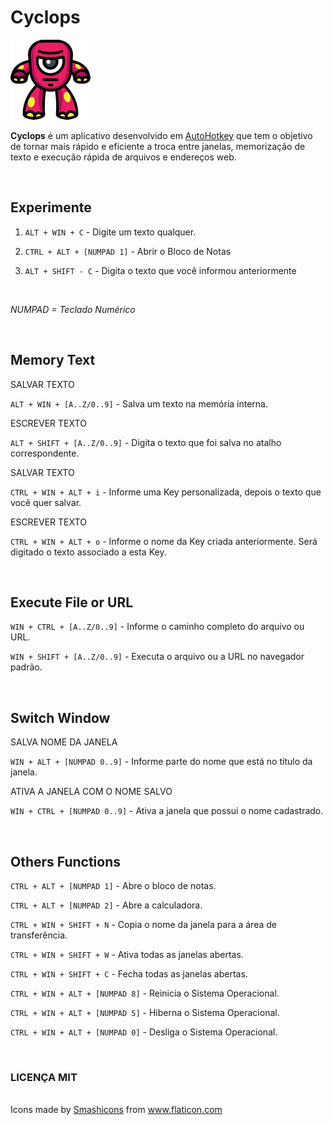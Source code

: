 # Cyclops

![Cyclops](./img/cyclops_128x128.png)

**Cyclops** é um aplicativo desenvolvido em [AutoHotkey](https://www.autohotkey.com) que tem o objetivo de tornar mais rápido e eficiente a troca entre janelas, memorização de texto e execução rápida de arquivos e endereços web.

<br>

## Experimente

1. `ALT + WIN + C` - Digite um texto qualquer.

2. `CTRL + ALT + [NUMPAD 1]` - Abrir o Bloco de Notas

3. `ALT + SHIFT - C` - Digita o texto que você informou anteriormente

<br>

_NUMPAD = Teclado Numérico_

<br>

## Memory Text

SALVAR TEXTO

`ALT + WIN + [A..Z/0..9]` - Salva um texto na memória interna.

ESCREVER TEXTO

`ALT + SHIFT + [A..Z/0..9]` - Digita o texto que foi salva no atalho correspondente.

SALVAR TEXTO

`CTRL + WIN + ALT + i` - Informe uma Key personalizada, depois o texto que você quer salvar.

ESCREVER TEXTO

`CTRL + WIN + ALT + o` - Informe o nome da Key criada anteriormente. Será digitado o texto associado a esta Key.

<br>

## Execute File or URL

`WIN + CTRL + [A..Z/0..9]` - Informe o caminho completo do arquivo ou URL.

`WIN + SHIFT + [A..Z/0..9]` - Executa o arquivo ou a URL no navegador padrão.

<br>

## Switch Window

SALVA NOME DA JANELA

`WIN + ALT + [NUMPAD 0..9]` - Informe parte do nome que está no título da janela.

ATIVA A JANELA COM O NOME SALVO

`WIN + CTRL + [NUMPAD 0..9]` - Ativa a janela que possui o nome cadastrado.

<br>

## Others Functions

`CTRL + ALT + [NUMPAD 1]` - Abre o bloco de notas.

`CTRL + ALT + [NUMPAD 2]` - Abre a calculadora.

`CTRL + WIN + SHIFT + N` - Copia o nome da janela para a área de transferência.

`CTRL + WIN + SHIFT + W` - Ativa todas as janelas abertas.

`CTRL + WIN + SHIFT + C` - Fecha todas as janelas abertas.

`CTRL + WIN + ALT + [NUMPAD 8]` - Reinicia o Sistema Operacional.

`CTRL + WIN + ALT + [NUMPAD 5]` - Hiberna o Sistema Operacional.

`CTRL + WIN + ALT + [NUMPAD 0]` - Desliga o Sistema Operacional.

<br>

### LICENÇA MIT

<br>

<div>Icons made by <a href="https://www.flaticon.com/authors/smashicons" title="Smashicons">Smashicons</a> from <a href="https://www.flaticon.com/" title="Flaticon">www.flaticon.com</a></div>
